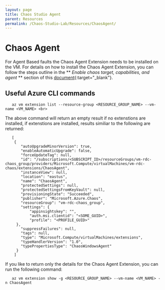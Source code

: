 ```yaml
---
layout: page
title: Chaos Studio Agent
parent: Resources 
permalink: /Chaos-Studio-Lab/Resources/ChaosAgent/
---
```


# Chaos Agent
For Agent Based faults the Chaos Agent Extension needs to be installed on the VM.  For details on how to install the Chaos Agent Extension, you can follow the steps outline in the ** *Enable chaos target, capabilities, and agent* ** section of this [document](https://learn.microsoft.com/en-us/azure/chaos-studio/chaos-studio-tutorial-agent-based-portal){:target="_blank"}.

## Useful Azure CLI commands

       az vm extension list --resource-group <RESOURCE_GROUP_NAME> --vm-name <VM_NAME> <br>

The above command will return an empty result if no extenstions are installed, if extenstions are installed, results similiar to the following are returned:<br>
    
       [
        {
           "autoUpgradeMinorVersion": true,
           "enableAutomaticUpgrade": false,
           "forceUpdateTag": null,
           "id": "/subscriptions/<SUBSCRIPT_ID>/resourceGroups/vm-rdc-chaos_group/providers/Microsoft.Compute/virtualMachines/vm-rdc-chaos/extensions/ChaosAgent",
           "instanceView": null,
           "location": "eastus",
           "name": "ChaosAgent",
           "protectedSettings": null,
           "protectedSettingsFromKeyVault": null,
           "provisioningState": "Succeeded",
           "publisher": "Microsoft.Azure.Chaos",
           "resourceGroup": "vm-rdc-chaos_group",
           "settings": {
               "appinsightskey": "",
               "auth.msi.clientid": "<SOME_GUID>",
               "profile": "<PROFILE_GUID>"
         },
           "suppressFailures": null,
           "tags": null,
           "type": "Microsoft.Compute/virtualMachines/extensions",
           "typeHandlerVersion": "1.0",
           "typePropertiesType": "ChaosWindowsAgent"
         }
        ]
    
If you like to return only the details for the Chaos Agent Extension, you can run the following command: <br>

       az vm extension show -g <RESOURCE_GROUP_NAME> --vm-name <VM_NAME> -n ChaosAgent
      
